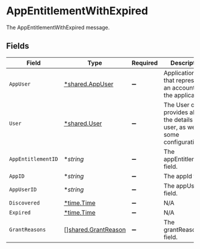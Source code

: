 # AppEntitlementWithExpired

The AppEntitlementWithExpired message.


## Fields

| Field                                                                                   | Type                                                                                    | Required                                                                                | Description                                                                             |
| --------------------------------------------------------------------------------------- | --------------------------------------------------------------------------------------- | --------------------------------------------------------------------------------------- | --------------------------------------------------------------------------------------- |
| `AppUser`                                                                               | [*shared.AppUser](../../../pkg/models/shared/appuser.md)                                | :heavy_minus_sign:                                                                      | Application User that represents an account in the application.                         |
| `User`                                                                                  | [*shared.User](../../../pkg/models/shared/user.md)                                      | :heavy_minus_sign:                                                                      | The User object provides all of the details for an user, as well as some configuration. |
| `AppEntitlementID`                                                                      | **string*                                                                               | :heavy_minus_sign:                                                                      | The appEntitlementId field.                                                             |
| `AppID`                                                                                 | **string*                                                                               | :heavy_minus_sign:                                                                      | The appId field.                                                                        |
| `AppUserID`                                                                             | **string*                                                                               | :heavy_minus_sign:                                                                      | The appUserId field.                                                                    |
| `Discovered`                                                                            | [*time.Time](https://pkg.go.dev/time#Time)                                              | :heavy_minus_sign:                                                                      | N/A                                                                                     |
| `Expired`                                                                               | [*time.Time](https://pkg.go.dev/time#Time)                                              | :heavy_minus_sign:                                                                      | N/A                                                                                     |
| `GrantReasons`                                                                          | [][shared.GrantReason](../../../pkg/models/shared/grantreason.md)                       | :heavy_minus_sign:                                                                      | The grantReasons field.                                                                 |